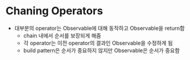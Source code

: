 # Chaning Operators

- 대부분의 operator는 Observable에 대해 동작하고 Observable을 return함
  - chain 내에서 순서를 보장되게 해줌
  - 각 operator는 이전 operator의 결과인 Observable을 수정하게 됨
  - build pattern은 순서가 중요하지 않지만 Observable은 순서가 중요함
